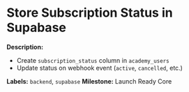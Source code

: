 # Store Subscription Status in Supabase
**Description:**
- Create `subscription_status` column in `academy_users`
- Update status on webhook event (`active`, `cancelled`, etc.)

**Labels:** `backend`, `supabase`
**Milestone:** Launch Ready Core
